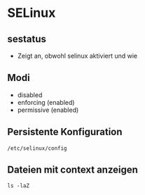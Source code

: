 # SELinux 

## sestatus

 * Zeigt an, obwohl selinux aktiviert und wie

## Modi 

 * disabled 
 * enforcing (enabled)
 * permissive (enabled) 

## Persistente Konfiguration 

```
/etc/selinux/config
```
## Dateien mit context anzeigen

```
ls -laZ 
```
